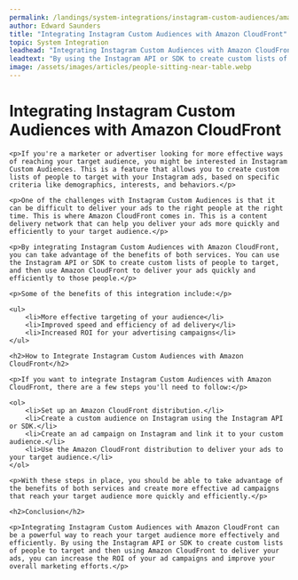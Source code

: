 ```yaml
---
permalink: /landings/system-integrations/instagram-custom-audiences/amazon-cloudfront
author: Edward Saunders
title: "Integrating Instagram Custom Audiences with Amazon CloudFront"
topic: System Integration
leadhead: "Integrating Instagram Custom Audiences with Amazon CloudFront can be a powerful way to reach your target audience more effectively and efficiently"
leadtext: "By using the Instagram API or SDK to create custom lists of people to target and then using Amazon CloudFront to deliver your ads, you can increase the ROI of your ad campaigns and improve your overall marketing efforts."
image: /assets/images/articles/people-sitting-near-table.webp
---
```

<div class="arttext">	<h1>Integrating Instagram Custom Audiences with Amazon CloudFront</h1>

	<p>If you're a marketer or advertiser looking for more effective ways of reaching your target audience, you might be interested in Instagram Custom Audiences. This is a feature that allows you to create custom lists of people to target with your Instagram ads, based on specific criteria like demographics, interests, and behaviors.</p>

	<p>One of the challenges with Instagram Custom Audiences is that it can be difficult to deliver your ads to the right people at the right time. This is where Amazon CloudFront comes in. This is a content delivery network that can help you deliver your ads more quickly and efficiently to your target audience.</p>

	<p>By integrating Instagram Custom Audiences with Amazon CloudFront, you can take advantage of the benefits of both services. You can use the Instagram API or SDK to create custom lists of people to target, and then use Amazon CloudFront to deliver your ads quickly and efficiently to those people.</p>

	<p>Some of the benefits of this integration include:</p>

	<ul>
		<li>More effective targeting of your audience</li>
		<li>Improved speed and efficiency of ad delivery</li>
		<li>Increased ROI for your advertising campaigns</li>
	</ul>

	<h2>How to Integrate Instagram Custom Audiences with Amazon CloudFront</h2>

	<p>If you want to integrate Instagram Custom Audiences with Amazon CloudFront, there are a few steps you'll need to follow:</p>

	<ol>
		<li>Set up an Amazon CloudFront distribution.</li>
		<li>Create a custom audience on Instagram using the Instagram API or SDK.</li>
		<li>Create an ad campaign on Instagram and link it to your custom audience.</li>
		<li>Use the Amazon CloudFront distribution to deliver your ads to your target audience.</li>
	</ol>

	<p>With these steps in place, you should be able to take advantage of the benefits of both services and create more effective ad campaigns that reach your target audience more quickly and efficiently.</p>

	<h2>Conclusion</h2>

	<p>Integrating Instagram Custom Audiences with Amazon CloudFront can be a powerful way to reach your target audience more effectively and efficiently. By using the Instagram API or SDK to create custom lists of people to target and then using Amazon CloudFront to deliver your ads, you can increase the ROI of your ad campaigns and improve your overall marketing efforts.</p>

</div>